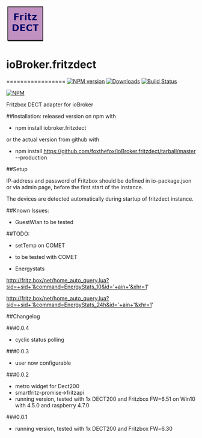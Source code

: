 ![Logo](admin/fritzdect_logo.png)
# ioBroker.fritzdect
=================
[![NPM version](http://img.shields.io/npm/v/iobroker.fritzdect.svg)](https://www.npmjs.com/package/iobroker.fritzdect)
[![Downloads](https://img.shields.io/npm/dm/iobroker.fritzdect.svg)](https://www.npmjs.com/package/iobroker.fritzdect)
[![Build Status](https://travis-ci.org/foxthefox/ioBroker.fritzdect.svg?branch=master)](https://travis-ci.org/foxthefox/ioBroker.fritzdect)

[![NPM](https://nodei.co/npm/iobroker.fritzdect.png?downloads=true)](https://nodei.co/npm/iobroker.fritzdect/)

Fritzbox DECT adapter for ioBroker

##Installation:
released version on npm with 
* npm install iobroker.fritzdect

or the actual version from github with 

* npm install https://github.com/foxthefox/ioBroker.fritzdect/tarball/master --production

##Setup

IP-address and password of Fritzbox should be defined in io-package.json or via admin page, before the first start of the instance.

The devices are detected automatically during startup of fritzdect instance.

##Known Issues:

* GuestWlan to be tested

##TODO:

* setTemp on COMET

* to be tested with COMET

* Energystats

http://fritz.box/net/home_auto_query.lua?sid=+sid+'&command=EnergyStats_10&id='+ain+'&xhr=1'

http://fritz.box/net/home_auto_query.lua?sid=+sid+'&command=EnergyStats_24h&id='+ain+'&xhr=1'

##Changelog

###0.0.4
* cyclic status polling

###0.0.3
* user now configurable

###0.0.2
* metro widget for Dect200
* smartfritz-promise->fritzapi
* running version, tested with 1x DECT200 and Fritzbox FW=6.51 on Win10 with 4.5.0 and raspberry 4.7.0

###0.0.1
* running version, tested with 1x DECT200 and Fritzbox FW=6.30
